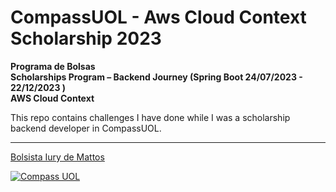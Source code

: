 # CompassUOL - Aws Cloud Context Scholarship 2023

**Programa de Bolsas  
Scholarships Program – Backend Journey (Spring Boot 24/07/2023 - 22/12/2023 )  
AWS Cloud Context** 

This repo contains challenges I have done while I was a scholarship
backend developer in CompassUOL.

___

[Bolsista Iury de Mattos](https://www.linkedin.com/in/iury-de-mattos-363491214/)  

[![Compass UOL](https://stc.uol.com/g/sobreuol/images/para-seu-negocio/compass-logo.svg?v=3.9.44)](https://compass.uol/)